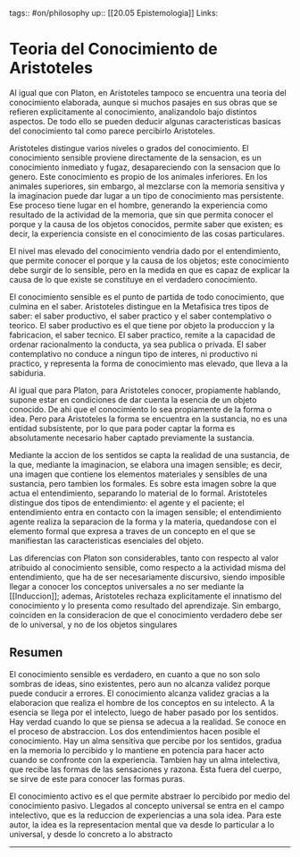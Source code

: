 tags:: #on/philosophy 
up:: [[20.05 Epistemologia]]
Links: 
# Teoria del Conocimiento de Aristoteles
Al igual que con Platon, en Aristoteles tampoco se encuentra una teoria del conocimiento elaborada, aunque si muchos pasajes en sus obras que se refieren explicitamente al conocimiento, analizandolo bajo distintos aspectos. De todo ello se pueden deducir algunas caracteristicas basicas del conocimiento tal como parece percibirlo Aristoteles.

Aristoteles distingue varios niveles o grados del conocimiento. El conocimiento sensible proviene directamente de la sensacion, es un conocimiento inmediato y fugaz, desapareciendo con la sensacion que lo genero. Este conocimiento es propio de los animales inferiores. En los animales superiores, sin embargo, al mezclarse con la memoria sensitiva y la imaginacion puede dar lugar a un tipo de conocimiento mas persistente. Ese proceso tiene lugar en el hombre, generando la experiencia como resultado de la actividad de la memoria, que sin que permita conocer el porque y la causa de los objetos conocidos, permite saber que existen; es decir, la experiencia consiste en el conocimiento de las cosas particulares.

El nivel mas elevado del conocimiento vendria dado por el entendimiento, que permite conocer el porque y la causa de los objetos; este conocimiento debe surgir de lo sensible, pero en la medida en que es capaz de explicar la causa de lo que existe se constituye en el verdadero conocimiento.

El conocimiento sensible es el punto de partida de todo conocimiento, que culmina en el saber. Aristoteles distingue en la Metafisica tres tipos de saber: el saber productivo, el saber practico y el saber contemplativo o teorico. El saber productivo es el que tiene por objeto la produccion y la fabricacion, el saber tecnico. El saber practico, remite a la capacidad de ordenar racionalmento la conducta, ya sea publica o privada. El saber contemplativo no conduce a ningun tipo de interes, ni productivo ni practico, y representa la forma de conocimiento mas elevado, que lleva a la sabiduria.

Al igual que para Platon, para Aristoteles conocer, propiamente hablando, supone estar en condiciones de dar cuenta la esencia de un objeto conocido. De ahi que el conocimiento lo sea propiamente de la forma o idea. Pero para Aristoteles la forma se encuentra en la sustancia, no es una entidad subsistente, por lo que para poder captar la forma es absolutamente necesario haber captado previamente la sustancia.

Mediante la accion de los sentidos se capta la realidad de una sustancia, de la que, mediante la imaginacion, se elabora una imagen sensible; es decir, una imagen que contiene los elementos materiales y sensibles de una sustancia, pero tambien los formales. Es sobre esta imagen sobre la que actua el entendimiento, separando lo material de lo formal. Aristoteles distingue dos tipos de entendimiento: el agente y el paciente; el entendimiento entra en contacto con la imagen sensible; el entendimiento agente realiza la separacion de la forma y la materia, quedandose con el elemento formal que expresa a traves de un concepto en el que se manifiestan las caracteristicas esenciales del objeto.

Las diferencias con Platon son considerables, tanto con respecto al valor atribuido al conocimiento sensible, como respecto a la actividad misma del entendimiento, que ha de ser necesariamente discursivo, siendo imposible llegar a conocer los conceptos universales a no ser mediante la [[Induccion]]; ademas, Aristoteles rechaza explicitamente el innatismo del conocimiento y lo presenta como resultado del aprendizaje. Sin embargo, coinciden en la consideracion de que el conocimiento verdadero debe ser de lo universal, y no de los objetos singulares

## Resumen
El conocimiento sensible es verdadero, en cuanto a que no son solo sombras de ideas, sino existentes, pero aun no alcanza validez porque puede conducir a errores. El conocimiento alcanza validez gracias a la elaboracion que realiza el hombre de los conceptos en su intelecto. A la esencia se llega por el intelecto, luego de haber pasado por los sentidos. Hay verdad cuando lo que se piensa se adecua a la realidad. Se conoce en el proceso de abstraccion. Los dos entendimientos hacen posible el conocimiento. Hay un alma sensitiva que percibe por los sentidos, gradua en la memoria lo percibido y lo mantiene en potencia para hacer acto cuando se confronte con la experiencia. Tambien hay un alma intelectiva, que recibe las formas de las sensaciones y razona. Esta fuera del cuerpo, se sirve de este para conocer las formas puras.

El conocimiento activo es el que permite abstraer lo percibido por medio del conocimiento pasivo. Llegados al concepto universal se entra en el campo intelectivo, que es la reduccion de experiencias a una sola idea. Para este autor, la idea es la representacion mental que va desde lo particular a lo universal, y desde lo concreto a lo abstracto
___
